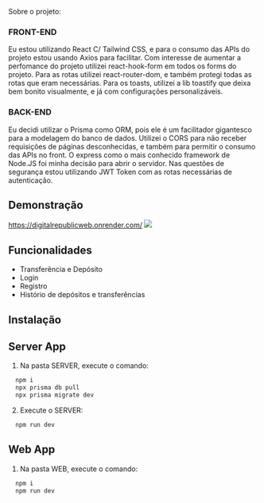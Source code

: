 Sobre o projeto:

### <strong>FRONT-END</strong> <br/>

Eu estou utilizando React C/ Tailwind CSS,
e para o consumo das APIs do projeto estou usando Axios para facilitar.
Com interesse de aumentar a perfomance do projeto utilizei react-hook-form em todos os forms do projeto.
Para as rotas utilizei react-router-dom, e também protegi todas as rotas que eram necessárias.
Para os toasts, utilizei a lib toastify que deixa bem bonito visualmente, e já com configurações personalizáveis.

### <strong>BACK-END</strong>

Eu decidi utilizar o Prisma como ORM, pois ele é um facilitador gigantesco para a modelagem do banco de dados.
Utilizei o CORS para não receber requisições de páginas desconhecidas, e também para permitir o consumo das APIs no front.
O express como o mais conhecido framework de Node.JS foi minha decisão para abrir o servidor.
Nas questões de segurança estou utilizando JWT Token com as rotas necessárias de autenticação.

## Demonstração
https://digitalrepublicweb.onrender.com/
![](https://github.com/JohannesAlves/DigitalRepublic/blob/master/APP.gif)

## Funcionalidades

-   Transferência e Depósito
-   Login
-   Registro
-   Histório de depósitos e transferências

## Instalação

## Server App

1. Na pasta SERVER, execute o comando:

```bash
  npm i
  npx prisma db pull
  npx prisma migrate dev
```

2. Execute o SERVER:

```bash
  npm run dev
```

## Web App

1. Na pasta WEB, execute o comando:

```bash
  npm i
  npm run dev
```
